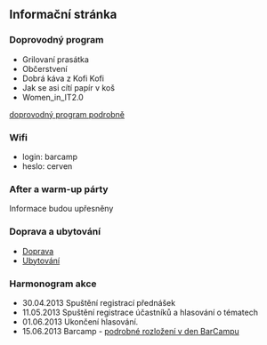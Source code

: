 Informační stránka
------------------

### Doprovodný program
 - Grilovaní prasátka
 - Občerstvení
 - Dobrá káva z Kofi Kofi
 - Jak se asi cítí papír v koš
 - Women_in_IT2.0

[doprovodný program podrobně](/stranka/doprovodny-program/)

### Wifi
 - login: barcamp
 - heslo: cerven

### After a warm-up párty
Informace budou upřesněny

### Doprava a ubytování
 - [Doprava](/stranka/doprava/)
 - [Ubytování](/stranka/ubytovani/)

### Harmonogram akce ###
 - 30.04.2013 Spuštění registrací přednášek
 - 11.05.2013 Spuštění registrace účastníků a hlasování o tématech
 - 01.06.2013 Ukončení hlasování.
 - 15.06.2013 Barcamp - [podrobné rozložení v den BarCampu](/stranka/harmonogram/)
